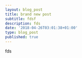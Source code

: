 ```yaml
---
layout: blog_post
title: brand new post
subtitle: fdsf
description: fds
date: '2018-04-26T03:01:38+01:00'
type: blog_post
published: true
---
```

fds
